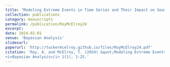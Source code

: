 ```yaml
---
title: "Modeling Extreme Events in Time Series and Their Impact on Seasonal Adjustment in the Post-Covid-19 Era"
collection: publications
category: manuscripts
permalink: /publication/RoyMcElroy24
excerpt: 
date: 2024-02-01
venue: 'Bayesian Analysis'
slidesurl: 
paperurl: 'http://tuckermcelroy.github.io/files/RoyMcElroy24.pdf'
citation: 'Roy, A. and McElroy, T. (2024) &quot;Modeling Extreme Events in Time Series and Their Impact on Seasonal Adjustment in the Post-Covid-19 Era.&quot; 
<i>Bayesian Analysis</i> 1(1), 1-25.'
---
```

